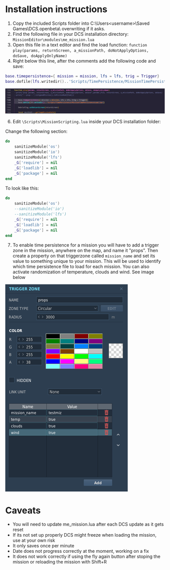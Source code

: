 # Installation instructions

1. Copy the included Scripts folder into C:\Users\<username>\Saved Games\DCS.openbeta\ overwriting if it asks.
2. Find the following file in your DCS installation directory: ``MissionEditor\modules\me_mission.lua``
3. Open this file in a text editor and find the load function: ``function play(params, returnScreen, a_missionPath, doNotApplyOptions, doSave, doApplyOnlyName)``
4. Right below this line, after the comments add the following code and save:
```lua
base.timepersistence={ mission = mission, lfs = lfs, trig = Trigger}
base.dofile(lfs.writedir()..'Scripts/TimePersistence/MissionTimePersistenceLoad.lua')
```

![me_mission.lua example](/me_mission.png)

6. Edit `\Scripts\MissionScripting.lua` inside your DCS installation folder:
   
  Change the following section:
  ```lua
  do
      sanitizeModule('os')
      sanitizeModule('io')
      sanitizeModule('lfs')
      _G['require'] = nil
      _G['loadlib'] = nil
      _G['package'] = nil
  end
  ```
  To look like this:
  ```lua
  do
      sanitizeModule('os')
      --sanitizeModule('io')
      --sanitizeModule('lfs')
      _G['require'] = nil
      _G['loadlib'] = nil
      _G['package'] = nil
  end
  ```
   
7. To enable time persistence for a mission you will have to add a trigger zone in the mission, anywhere on the map, and name it "props". Then create a property on that triggerzone called ``mission_name`` and set its value to something unique to your mission. This will be used to identify which time persistence file to load for each mission. You can also activate randomization of temperature, clouds and wind. See image below

![Trigger zone example](/triggerzone.png)


# Caveats

- You will need to update me_mission.lua after each DCS update as it gets reset
- If its not set up properly DCS might freeze when loading the mission, use at your own risk
- It only saves once per minute
- Date does not progress correctly at the moment, working on a fix
- It does not work correctly if using the fly again button after stoping the mission or reloading the mission with Shift+R
